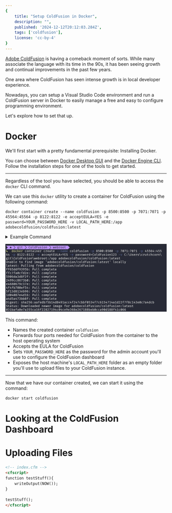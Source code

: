 ```yaml
---
{
    title: "Setup ColdFusion in Docker",
    description: "",
    published: '2024-12-12T20:12:03.284Z',
    tags: ['coldfusion'],
    license: 'cc-by-4'
}
---
```


[Adobe ColdFusion](https://www.adobe.com/products/coldfusion-family.html) is having a comeback moment of sorts. While many associate the language with its time in the 90s, it has been seeing growth and continual improvements in the past few years.

One area where ColdFusion has seen intense growth is in local developer experience.

Nowadays, you can setup a Visual Studio Code environment and run a ColdFusion server in Docker to easily manage a free and easy to configure programming environment.

Let's explore how to set that up.

# Docker

We'll first start with a pretty fundamental prerequisite: Installing Docker.

You can choose between [Docker Desktop GUI](https://www.docker.com/products/docker-desktop/) and the [Docker Engine CLI](https://docs.docker.com/engine/install/). Follow the installation steps for one of the tools to get started.

-----

Regardless of the tool you have selected, you should be able to access the `docker` CLI command.

We can use this `docker` utility to create a container for ColdFusion using the following command:

```shell
docker container create --name coldfusion -p 8500:8500 -p 7071:7071 -p 45564:45564 -p 8122:8122 -e acceptEULA=YES -e password=YOUR_PASSWORD_HERE -v LOCAL_PATH_HERE:/app adobecoldfusion/coldfusion:latest
```

<details>
<summary>Example Command</summary>

```shell
docker container create --name coldfusion -p 8500:8500 -p 7071:7071 -p 45564:45564 -p 8122:8122 -e acceptEULA=YES -e password=ColdFusion123 -v C:\Users\crutchcorn\git\ColdFusion\webroot:/app adobecoldfusion/coldfusion:latest
```

</details>

![Terminal output of the CLI command showing a created container](./docker-run.png)

This command:

- Names the created container `coldfusion`
- Forwards four ports needed for ColdFusion from the container to the host operating system
- Accepts the EULA for ColdFusion
- Sets `YOUR_PASSWORD_HERE` as the password for the admin account you'll use to configure the ColdFusion dashboard 
- Exposes the host machine's `LOCAL_PATH_HERE` folder as an empty folder you'll use to upload files to your ColdFusion instance.

------

Now that we have our container created, we can start it using the command:

```shell
docker start coldfusion
```

# Looking at the ColdFusion Dashboard

# Uploading Files

```html
<!-- index.cfm -->
<cfscript>
function testStuff(){
    writeOutput(NOW());
}

testStuff();
</cfscript>
```